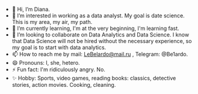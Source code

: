 - 👋 Hi, I’m Diana.
- 👀 I’m interested in working as a data analyst. My goal is date science. This is my area, my air, my path.
- 🌱 I’m currently learning, I'm at the very beginning, I'm learning fast.
- 💞️ I’m looking to collaborate on Data Analytics and Data Science. I know that Data Science will not be hired without the necessary experience, so my goal is to start with data analytics.
- 📫 How to reach me by mail: LeBelardo@mail.ru , Telegram: @Be1ardo.
- 😄 Pronouns: I, she, hetero.
- ⚡ Fun fact: I'm ridiculously angry. No.
- ✨ Hobby: Sports, video games, reading books: classics, detective stories, action movies. Cooking, cleaning.

<!---
Sorvig0l0va/Sorvig0l0va is a ✨ special ✨ repository because its `README.md` (this file) appears on your GitHub profile.
You can click the Preview link to take a look at your changes.
--->
